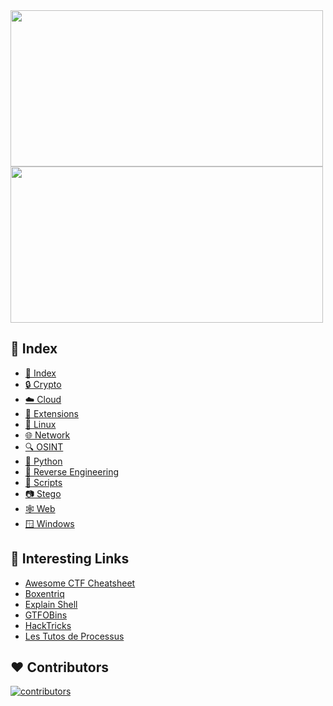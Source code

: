 
<img width="500px" height="250px" src="https://user-images.githubusercontent.com/22857002/172731495-7dfe6993-103c-44a6-b057-5632afe32167.svg#gh-dark-mode-only">
<img width="500px" height="250px" src="https://user-images.githubusercontent.com/22857002/172731498-c80af566-b252-4c21-8f48-d6d0e33dc5fb.svg#gh-light-mode-only">

## 📇 Index
<!-- - [☀️ General](/wiki/General.md) -->
- [📇 Index](/wiki/Index.md)
- [🔒 Crypto](/wiki/Crypto.md)
- [☁️ Cloud](/wiki/Cloud.md)
- [🦊 Extensions](/wiki/Extensions.md)
- [🐧 Linux](/wiki/Linux.md)
- [🌐 Network](/wiki/Network.md)
- [🔍 OSINT](/wiki/OSINT.md)
- [🐍 Python](/wiki/Python.md)
- [🥷 Reverse Engineering](/wiki/ReverseEngineering.md)
- [📜 Scripts](https://github.com/sawyerf/HackSheet/tree/main/scripts)
- [📷 Stego](/wiki/Stego.md)
- [🕸️ Web](/wiki/Web.md)
- [🪟 Windows](/wiki/Windows.md)


## 🔗 Interesting Links
- [Awesome CTF Cheatsheet](https://github.com/uppusaikiran/awesome-ctf-cheatsheet)
- [Boxentriq](https://www.boxentriq.com/code-breaking/cipher-identifier)
- [Explain Shell](https://explainshell.com/)
- [GTFOBins](https://gtfobins.github.io/)
- [HackTricks](https://book.hacktricks.xyz/)
- [Les Tutos de Processus](https://lestutosdeprocessus.fr/ctf-cheat-sheet/)

## ❤️ Contributors
[![contributors](https://contrib.rocks/image?repo=sawyerf/hacksheet)](https://github.com/sawyerf/hacksheet/graphs/contributors)
